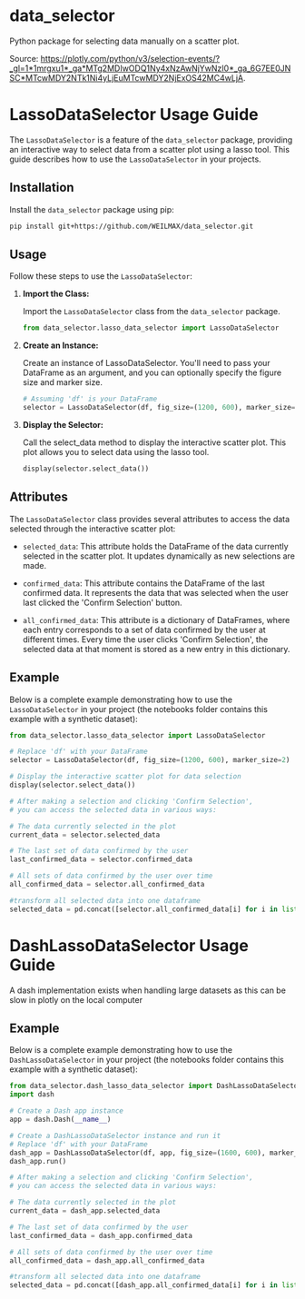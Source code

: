# data_selector
Python package for selecting data manually on a scatter plot.

Source: https://plotly.com/python/v3/selection-events/?_gl=1*1mrgxu1*_ga*MTg2MDIwODQ1Ny4xNzAwNjYwNzI0*_ga_6G7EE0JNSC*MTcwMDY2NTk1Ni4yLjEuMTcwMDY2NjExOS42MC4wLjA.



# LassoDataSelector Usage Guide

The `LassoDataSelector` is a feature of the `data_selector` package, providing an interactive way to select data from a scatter plot using a lasso tool. This guide describes how to use the `LassoDataSelector` in your projects.

## Installation

Install the `data_selector` package using pip:

```bash
pip install git+https://github.com/WEILMAX/data_selector.git
```

## Usage

Follow these steps to use the `LassoDataSelector`:

1. **Import the Class:**

   Import the `LassoDataSelector` class from the `data_selector` package.

   ```python
   from data_selector.lasso_data_selector import LassoDataSelector
   ```

2. **Create an Instance:**

    Create an instance of LassoDataSelector.
    You'll need to pass your DataFrame as an argument, and you can optionally specify the figure size and marker size.

    ```python
    # Assuming 'df' is your DataFrame
    selector = LassoDataSelector(df, fig_size=(1200, 600), marker_size=2)
    ```

3. **Display the Selector:**

    Call the select_data method to display the interactive scatter plot.
    This plot allows you to select data using the lasso tool.

    ```python
    display(selector.select_data())
    ```

## Attributes

The `LassoDataSelector` class provides several attributes to access the data selected through the interactive scatter plot:

- `selected_data`: This attribute holds the DataFrame of the data currently selected in the scatter plot. It updates dynamically as new selections are made.

- `confirmed_data`: This attribute contains the DataFrame of the last confirmed data. It represents the data that was selected when the user last clicked the 'Confirm Selection' button.

- `all_confirmed_data`: This attribute is a dictionary of DataFrames, where each entry corresponds to a set of data confirmed by the user at different times. Every time the user clicks 'Confirm Selection', the selected data at that moment is stored as a new entry in this dictionary.

## Example

Below is a complete example demonstrating how to use the `LassoDataSelector` in your project
(the notebooks folder contains this example with a synthetic dataset):

```python
from data_selector.lasso_data_selector import LassoDataSelector

# Replace 'df' with your DataFrame
selector = LassoDataSelector(df, fig_size=(1200, 600), marker_size=2)

# Display the interactive scatter plot for data selection
display(selector.select_data())

# After making a selection and clicking 'Confirm Selection',
# you can access the selected data in various ways:

# The data currently selected in the plot
current_data = selector.selected_data

# The last set of data confirmed by the user
last_confirmed_data = selector.confirmed_data

# All sets of data confirmed by the user over time
all_confirmed_data = selector.all_confirmed_data

#transform all selected data into one dataframe
selected_data = pd.concat([selector.all_confirmed_data[i] for i in list(selector.all_confirmed_data.keys())])
```

# DashLassoDataSelector Usage Guide
A dash implementation exists when handling large datasets as this can be slow in plotly on the local computer

## Example

Below is a complete example demonstrating how to use the `DashLassoDataSelector` in your project
(the notebooks folder contains this example with a synthetic dataset):

```python
from data_selector.dash_lasso_data_selector import DashLassoDataSelector
import dash

# Create a Dash app instance
app = dash.Dash(__name__)

# Create a DashLassoDataSelector instance and run it
# Replace 'df' with your DataFrame
dash_app = DashLassoDataSelector(df, app, fig_size=(1600, 600), marker_size=5,port=8000)
dash_app.run()

# After making a selection and clicking 'Confirm Selection',
# you can access the selected data in various ways:

# The data currently selected in the plot
current_data = dash_app.selected_data

# The last set of data confirmed by the user
last_confirmed_data = dash_app.confirmed_data

# All sets of data confirmed by the user over time
all_confirmed_data = dash_app.all_confirmed_data

#transform all selected data into one dataframe
selected_data = pd.concat([dash_app.all_confirmed_data[i] for i in list(dash_app.all_confirmed_data.keys())])
```